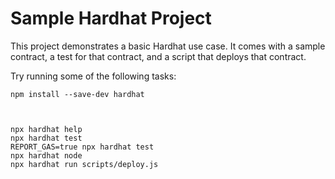 # Sample Hardhat Project

This project demonstrates a basic Hardhat use case. It comes with a sample contract, a test for that contract, and a script that deploys that contract.

Try running some of the following tasks:

```shell
npm install --save-dev hardhat



npx hardhat help
npx hardhat test
REPORT_GAS=true npx hardhat test
npx hardhat node
npx hardhat run scripts/deploy.js
```

